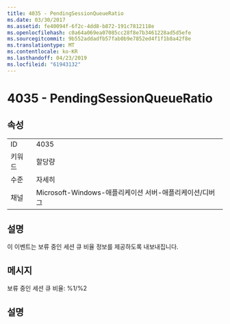 ```yaml
---
title: 4035 - PendingSessionQueueRatio
ms.date: 03/30/2017
ms.assetid: fe40094f-6f2c-4dd8-b872-191c7812118e
ms.openlocfilehash: c0a64a069ea07085cc28f8e7b3461228ad5d5efe
ms.sourcegitcommit: 9b552addadfb57fab0b9e7852ed4f1f1b8a42f8e
ms.translationtype: MT
ms.contentlocale: ko-KR
ms.lasthandoff: 04/23/2019
ms.locfileid: "61943132"
---
```

# <a name="4035---pendingsessionqueueratio"></a>4035 - PendingSessionQueueRatio
## <a name="properties"></a>속성  
  
|||  
|-|-|  
|ID|4035|  
|키워드|할당량|  
|수준|자세히|  
|채널|Microsoft-Windows-애플리케이션 서버-애플리케이션/디버그|  
  
## <a name="description"></a>설명  
 이 이벤트는 보류 중인 세션 큐 비율 정보를 제공하도록 내보내집니다.  
  
## <a name="message"></a>메시지  
 보류 중인 세션 큐 비율: %1/%2  
  
## <a name="details"></a>설명
